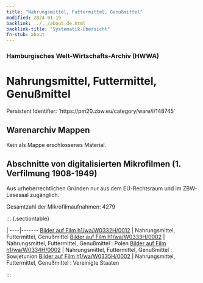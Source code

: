 ```yaml
---
title: "Nahrungsmittel, Futtermittel, Genußmittel"
modified: 2024-01-19
backlink: ../../about.de.html
backlink-title: "Systematik-Übersicht"
fn-stub: about
---
```


### Hamburgisches Welt-Wirtschafts-Archiv (HWWA)

# Nahrungsmittel, Futtermittel, Genußmittel

<div class="hint">Persistent Identifier: `https://pm20.zbw.eu/category/ware/i/148745`</div>







## Warenarchiv Mappen





Kein als Mappe erschlossenes Material.



<a id="filmsections" />

## Abschnitte von digitalisierten Mikrofilmen (1. Verfilmung 1908-1949)

<p>Aus urheberrechtlichen Gründen nur aus dem EU-Rechtsraum und im ZBW-Lesesaal zugänglich.</p>


<p>Gesamtzahl der Mikrofilmaufnahmen: 4279</p>





::: {.sectiontable}

 | 
----|-------
<a class="btn" href="https://pm20.zbw.eu/film/h1/wa/W0332H/0012" rel="nofollow">Bilder auf Film h1/wa/W0332H/0012</a> | Nahrungsmittel, Futtermittel, Genußmittel
<a class="btn" href="https://pm20.zbw.eu/film/h1/wa/W0333H/0002" rel="nofollow">Bilder auf Film h1/wa/W0333H/0002</a> | Nahrungsmittel, Futtermittel, Genußmittel : Polen
<a class="btn" href="https://pm20.zbw.eu/film/h1/wa/W0334H/0002" rel="nofollow">Bilder auf Film h1/wa/W0334H/0002</a> | Nahrungsmittel, Futtermittel, Genußmittel : Sowjetunion
<a class="btn" href="https://pm20.zbw.eu/film/h1/wa/W0335H/0002" rel="nofollow">Bilder auf Film h1/wa/W0335H/0002</a> | Nahrungsmittel, Futtermittel, Genußmittel : Vereinigte Staaten


:::
















